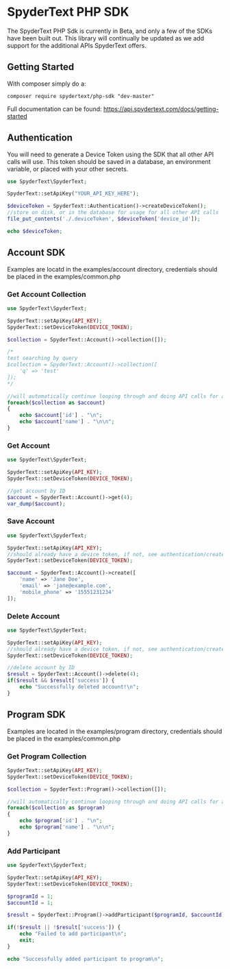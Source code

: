 # SpyderText PHP SDK
The SpyderText PHP Sdk is currently in Beta, and only a few of the SDKs have been built out.
This library will continually be updated as we add support for the additional APIs SpyderText offers.


## Getting Started
With composer simply do a:
```
composer require spydertext/php-sdk "dev-master"
```

Full documentation can be found: https://api.spydertext.com/docs/getting-started

## Authentication
You will need to generate a Device Token using the SDK that all other API calls will use. This token should be saved in a database, an environment variable, or placed with your other secrets.
```php
use SpyderText\SpyderText;

SpyderText::setApiKey("YOUR_API_KEY_HERE");

$deviceToken = SpyderText::Authentication()->createDeviceToken();
//store on disk, or in the database for usage for all other API calls
file_put_contents('./.deviceToken', $deviceToken['device_id']);

echo $deviceToken;
```

## Account SDK
Examples are locatd in the examples/account directory, credentials should be placed in the examples/common.php

### Get Account Collection
```php
use SpyderText\SpyderText;

SpyderText::setApiKey(API_KEY);
SpyderText::setDeviceToken(DEVICE_TOKEN);

$collection = SpyderText::Account()->collection([]);

/*
test searching by query
$collection = SpyderText::Account()->collection([
    'q' => 'test'
]);
*/

//will automatically continue looping through and doing API calls for additional pages until it reaches the end
foreach($collection as $account)
{
    echo $account['id'] . "\n";
    echo $account['name'] . "\n\n";
}
```

### Get Account
```php
use SpyderText\SpyderText;

SpyderText::setApiKey(API_KEY);
SpyderText::setDeviceToken(DEVICE_TOKEN);

//get account by ID
$account = SpyderText::Account()->get(4);
var_dump($account);
```

### Save Account
```php
use SpyderText\SpyderText;

SpyderText::setApiKey(API_KEY);
//should already have a device token, if not, see authentication/create-device-token.php 
SpyderText::setDeviceToken(DEVICE_TOKEN);

$account = SpyderText::Account()->create([
    'name' => 'Jane Doe',
    'email' => 'jane@example.com',
    'mobile_phone' => '15551231234'
]);
```

### Delete Account
```php
use SpyderText\SpyderText;

SpyderText::setApiKey(API_KEY);
//should already have a device token, if not, see authentication/create-device-token.php 
SpyderText::setDeviceToken(DEVICE_TOKEN);

//delete account by ID
$result = SpyderText::Account()->delete(4);
if($result && $result['success']) {
    echo "Successfully deleted account!\n";
}
```

## Program SDK
Examples are located in the examples/program directory, credentials should be placed in the examples/common.php

### Get Program Collection
```php
SpyderText::setApiKey(API_KEY);
SpyderText::setDeviceToken(DEVICE_TOKEN);

$collection = SpyderText::Program()->collection([]);

//will automatically continue looping through and doing API calls for additional pages until it reaches the end
foreach($collection as $program)
{
    echo $program['id'] . "\n";
    echo $program['name'] . "\n\n";
}
```

### Add Participant
```php
use SpyderText\SpyderText;

SpyderText::setApiKey(API_KEY);
SpyderText::setDeviceToken(DEVICE_TOKEN);

$programId = 1;
$accountId = 1;

$result = SpyderText::Program()->addParticipant($programId, $accountId);

if(!$result || !$result['success']) {
    echo "Failed to add participant\n";
    exit;
}

echo "Successfully added participant to program\n";
```